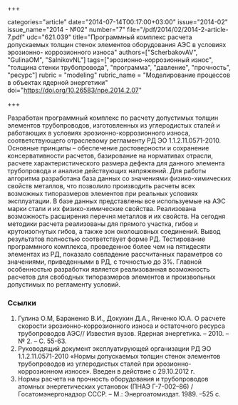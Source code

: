 +++

categories="article"
date="2014-07-14T00:17:00+03:00"
issue="2014-02"
issue_name="2014 - №02"
number="7"
file="/pdf/2014/02/2014-2-article-7.pdf"
udc="621.039"
title="Программный комплекс расчета допускаемых толщин стенок элементов оборудования АЭС в условиях эрозионно- коррозионного износа"
authors=["ScherbakovAV", "GulinaOM", "SalnikovNL"]
tags=["эрозионно-коррозионный износ", "толщина стенки трубопровода", "программа", "давление", "прочность", "ресурс"]
rubric = "modeling"
rubric_name = "Моделирование процессов в объектах ядерной энергетики"
doi="https://doi.org/10.26583/npe.2014.2.07"

+++

Разработан программный комплекс по расчету допустимых толщин элементов трубопроводов, изготовленных из углеродистых сталей и работающих в условиях эрозионно-коррозионного износа, соответствующего отраслевому регламенту РД ЭО 1.1.2.11.0571-2010. Основные принципы – обеспечение достоверности и сохранение консервативности расчетов, базирование на нормативах отрасли, расчете характеристического размера дефекта для данного элемента трубопровода и анализе действующих напряжений. Для работы алгоритма разработана база данных со значениями физико-химических свойств металлов, что позволило производить расчеты всех возможных типоразмеров элементов при реальных условиях эксплуатации. В базе данных представлены все используемые на АЭС марки стали и их физико-химические свойства. Реализована возможность расширения перечня металлов и их свойств. На сегодня методики расчета реализованы для прямого участка, гибов и крутоизогнутых гибов, а также зон околошовных соединений. Вывод результатов полностью соответствует форме РД. Тестирование программного комплекса, проведенное более чем на пятидесяти элементах из РД, показало совпадение рассчитанных параметров со значениями, приведенными в РД, с точностью до 3%. Главной особенностью разработки является реализованная возможность расчетов для свободных типоразмеров элементов и произвольных допустимых по регламенту условий.

### Ссылки

1. Гулина О.М, Бараненко В.И., Докукин Д.А., Янченко Ю.А. О расчете скорости эрозионно-коррозионного износа и остаточного ресурса трубопроводов АЭС// Известия вузов. Ядерная энергетика. – 2010. – № 2. – С. 55-63.
2. Руководящий документ эксплуатирующей организации РД ЭО 1.1.2.11.0571-2010 «Нормы допускаемых толщин стенок элементов трубопроводов из углеродистых сталей при эрозионно-коррозионном износе». Введен в действие с 29.10.2012 г.
3. Нормы расчета на прочность оборудования и трубопроводов атомных энергетических установок (ПНАЭ Г-7-002–86) / Госатомэнергонадзор СССР. – М.: Энергоатомиздат. 1989. –525 с.